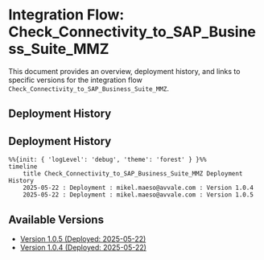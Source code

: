 # Integration Flow: Check_Connectivity_to_SAP_Business_Suite_MMZ

This document provides an overview, deployment history, and links to specific versions for the integration flow `Check_Connectivity_to_SAP_Business_Suite_MMZ`.

## Deployment History

## Deployment History
<!-- DEPLOYMENT_TIMELINE_START -->
```mermaid
%%{init: { 'logLevel': 'debug', 'theme': 'forest' } }%%
timeline
    title Check_Connectivity_to_SAP_Business_Suite_MMZ Deployment History
    2025-05-22 : Deployment : mikel.maeso@avvale.com : Version 1.0.4
    2025-05-22 : Deployment : mikel.maeso@avvale.com : Version 1.0.5
```
<!-- DEPLOYMENT_TIMELINE_END -->

## Available Versions
<!-- VERSION_LINKS_START -->
- [Version 1.0.5 (Deployed: 2025-05-22)](./1.0.5/readme.md)
- [Version 1.0.4 (Deployed: 2025-05-22)](./1.0.4/readme.md)
<!-- VERSION_LINKS_END -->